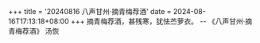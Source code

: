 +++
title = '20240816 八声甘州·摘青梅荐酒'
date = 2024-08-16T17:13:18+08:00
+++
摘青梅荐酒，甚残寒，犹怯苎萝衣。
-- 《八声甘州·摘青梅荐酒》 汤恢
